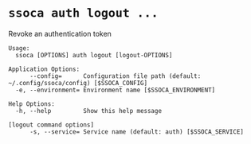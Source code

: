 # `ssoca auth logout ...`

Revoke an authentication token

    Usage:
      ssoca [OPTIONS] auth logout [logout-OPTIONS]
    
    Application Options:
          --config=      Configuration file path (default: ~/.config/ssoca/config) [$SSOCA_CONFIG]
      -e, --environment= Environment name [$SSOCA_ENVIRONMENT]
    
    Help Options:
      -h, --help         Show this help message
    
    [logout command options]
          -s, --service= Service name (default: auth) [$SSOCA_SERVICE]
    
